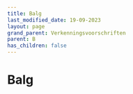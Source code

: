 ```yaml
---
title: Balg
last_modified_date: 19-09-2023
layout: page
grand_parent: Verkenningsvoorschriften
parent: B
has_children: false
---
```


Balg
====

